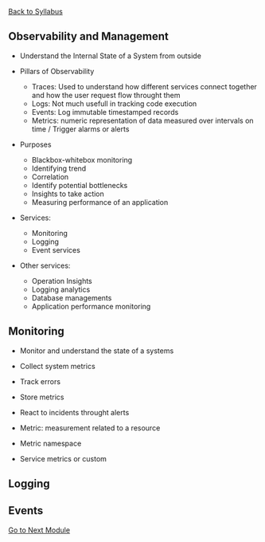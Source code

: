 [Back to Syllabus](./README.md#course-syllabus)

## Observability and Management

- Understand the Internal State of a System from outside

- Pillars of Observability
    - Traces: Used to understand how different services connect together and how the user request flow throught them
    - Logs: Not much usefull in tracking code execution
    - Events: Log immutable timestamped records
    - Metrics: numeric representation of data measured over intervals on time / Trigger alarms or alerts

- Purposes
    - Blackbox-whitebox monitoring
    - Identifying trend
    - Correlation
    - Identify potential bottlenecks
    - Insights to take action
    - Measuring performance of an application

- Services:
    - Monitoring
    - Logging
    - Event services

- Other services:
    - Operation Insights
    - Logging analytics
    - Database managements
    - Application performance monitoring

## Monitoring

- Monitor and understand the state of a systems
- Collect system metrics
- Track errors
- Store metrics
- React to incidents throught alerts

- Metric: measurement related to a resource
- Metric namespace
- Service metrics or custom

## Logging



## Events


[Go to Next Module](./11_Analytics_and_AI.md)